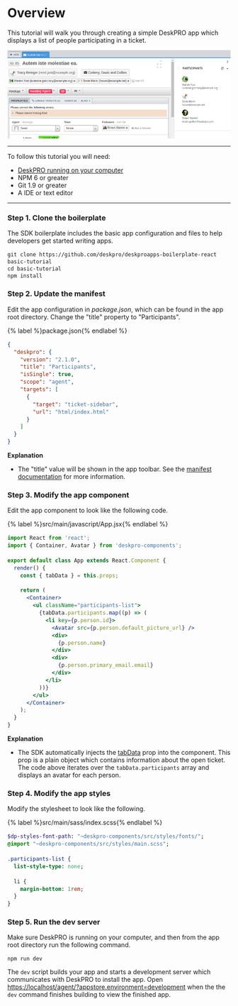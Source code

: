Overview
========
This tutorial will walk you through creating a simple DeskPRO app which displays a list of people participating in a ticket.

![screenshot](/images/tutorials/basic-1.png)

----

To follow this tutorial you will need:

* [DeskPRO running on your computer](https://github.com/deskpro/deskpro/blob/develop/README.md)
* NPM 6 or greater
* Git 1.9 or greater
* A IDE or text editor

----

### Step 1. Clone the boilerplate
The SDK boilerplate includes the basic app configuration and files to help developers get started writing apps.

```
git clone https://github.com/deskpro/deskproapps-boilerplate-react basic-tutorial
cd basic-tutorial
npm install
```

### Step 2. Update the manifest
Edit the app configuration in _package.json_, which can be found in the app root directory. Change the "title" property to "Participants".

{% label %}package.json{% endlabel %}
```json
{
  "deskpro": {
    "version": "2.1.0",
    "title": "Participants",
    "isSingle": true,
    "scope": "agent",
    "targets": [
      {
        "target": "ticket-sidebar",
        "url": "html/index.html"
      }
    ]
  }
}
```

**Explanation**  

*  The "title" value will be shown in the app toolbar. See the [manifest documentation](/manifest.md) for more information.

### Step 3. Modify the app component
Edit the app component to look like the following code.

{% label %}src/main/javascript/App.jsx{% endlabel %}
```jsx
import React from 'react';
import { Container, Avatar } from 'deskpro-components';

export default class App extends React.Component {
  render() {
    const { tabData } = this.props;
    
    return (
      <Container>
        <ul className="participants-list">
          {tabData.participants.map((p) => (
            <li key={p.person.id}>
              <Avatar src={p.person.default_picture_url} />
              <div>
                {p.person.name}
              </div>
              <div>
                {p.person.primary_email.email}
              </div>
            </li>
          ))}
        </ul>
      </Container>
    );
  }
}
```

**Explanation**

* The SDK automatically injects the [tabData](/props/tabdata.md) prop into the component. This prop is a plain object which contains information about the open ticket. The code above iterates over the `tabData.participants` array and displays an avatar for each person.

### Step 4. Modify the app styles
Modify the stylesheet to look like the following.

{% label %}src/main/sass/index.scss{% endlabel %}
```sass
$dp-styles-font-path: "~deskpro-components/src/styles/fonts/";
@import "~deskpro-components/src/styles/main.scss";

.participants-list {
  list-style-type: none;
  
  li {
    margin-bottom: 1rem;
  }
}
```

### Step 5. Run the dev server
Make sure DeskPRO is running on your computer, and then from the app root directory run the following command.

```
npm run dev
```

The `dev` script builds your app and starts a development server which communicates with DeskPRO to install the app. Open [https://localhost/agent/?appstore.environment=development](https://deskpro-dev/agent/?appstore.environment=development) when the the `dev` command finishes building to view the finished app.
